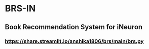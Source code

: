 # BRS-IN

## Book Recommendation System for iNeuron

### https://share.streamlit.io/anshika1806/brs/main/brs.py
